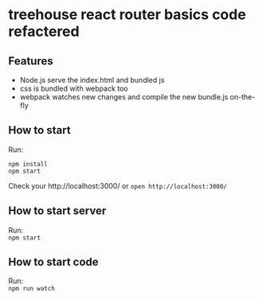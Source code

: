# treehouse react router basics code refactered

## Features

* Node.js serve the index.html and bundled js
* css is bundled with webpack too
* webpack watches new changes and compile the new bundle.js on-the-fly

## How to start

Run:  
```
npm install
npm start
```

Check your http://localhost:3000/ or  `open http://localhost:3000/`

## How to start server
Run:  
`npm start`

## How to start code

Run:  
`npm run watch`

